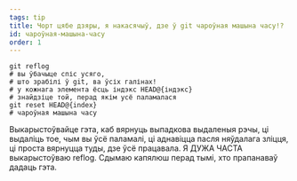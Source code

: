 ```yaml
---
tags: tip
title: Чорт цябе дзяры, я накасячыў, дзе ў git чароўная машына часу!?
id: чароўная-машына-часу
order: 1
---
```


```git
git reflog
# вы ўбачыце спіс усяго, 
# што зрабілі ў git, ва ўсіх галінах!
# у кожнага элемента ёсць індэкс HEAD@{індэкс}
# знайдзіце той, перад якім усё паламалася
git reset HEAD@{index}
# чароўная машына часу
```

Выкарыстоўвайце гэта, каб вярнуць выпадкова выдаленыя рэчы, ці выдаліць тое, чым вы ўсё паламалі, ці аднавіцца пасля няўдалага зліцця, ці проста вярнуцца туды, дзе ўсё працавала. Я ДУЖА ЧАСТА выкарыстоўваю reflog. Сдымаю капялюш перад тымі, хто прапанаваў дадаць гэта.